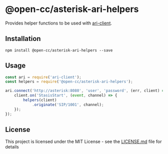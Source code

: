 # @open-cc/asterisk-ari-helpers

Provides helper functions to be used with [ari-client](https://www.npmjs.com/package/ari-client).

## Installation

```shell
npm install @open-cc/asterisk-ari-helpers --save
```

## Usage

```javascript
const ari = require('ari-client');
const helpers = require('@open-cc/asterisk-ari-helpers');

ari.connect('http://asterisk:8080', 'user', 'password', (err, client) => {
    client.on('StasisStart', (event, channel) => {
        helpers(client)
            .originate('SIP/1001', channel);
    });
});
```

## License

This project is licensed under the MIT License - see the [LICENSE.md](LICENSE.md) file for details